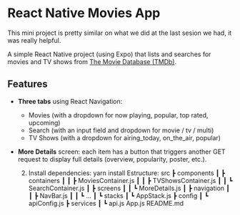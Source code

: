 # React Native Movies App

This mini project is pretty similar on what we did at the last sesion we had, it was really helpful. 

A simple React Native project (using Expo) that lists and searches for movies and TV shows from [The Movie Database (TMDb)](https://www.themoviedb.org/).

## Features

- **Three tabs** using React Navigation:
  - Movies (with a dropdown for now playing, popular, top rated, upcoming)
  - Search (with an input field and dropdown for movie / tv / multi)
  - TV Shows (with a dropdown for airing_today, on_the_air, popular)
- **More Details** screen: each item has a button that triggers another GET request to display full details (overview, popularity, poster, etc.).

	2.	Install dependencies:
    yarn install
Estructure:
src
 ┣ components
 ┃ ┣ containers
 ┃ ┃ ┣ MoviesContainer.js
 ┃ ┃ ┣ TVShowsContainer.js
 ┃ ┃ ┗ SearchContainer.js
 ┃ ┣ screens
 ┃ ┃ ┗ MoreDetails.js
 ┃ ┣ navigation
 ┃ ┃ ┣ NavBar.js
 ┃ ┃ ┗ ...
 ┃ ┗ stacks
 ┃   ┗ AppStack.js
 ┣ config
 ┃ ┗ apiConfig.js
 ┣ services
 ┃ ┗ api.js
App.js
README.md